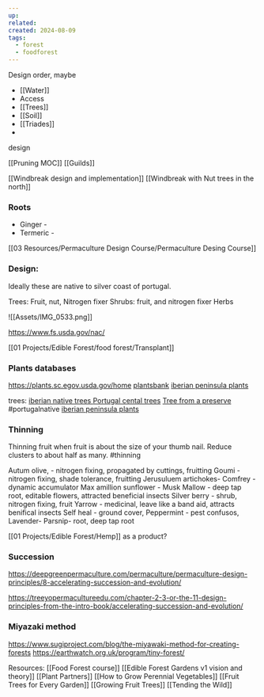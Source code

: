 ```yaml
---
up: 
related: 
created: 2024-08-09
tags:
  - forest
  - foodforest
---
```


Design order, maybe
 - [[Water]]
 - Access
 - [[Trees]]
 - [[Soil]]
 - [[Triades]]
 - 

design


[[Pruning MOC]]
[[Guilds]]

[[Windbreak design and implementation]]
[[Windbreak with Nut trees in the north]]

### Roots
 - Ginger - 
 - Termeric - 


[[03 Resources/Permaculture Design Course/Permaculture Desing Course]]
 
### Design:
Ideally these are native to silver coast of portugal.

Trees: Fruit, nut, Nitrogen fixer
Shrubs: fruit, and nitrogen fixer
Herbs 




![[Assets/IMG_0533.png]]


https://www.fs.usda.gov/nac/

[[01 Projects/Edible Forest/food forest/Transplant]]

### Plants databases
https://plants.sc.egov.usda.gov/home
[plantsbank](https://plantsbank.com/plants-data/plants-by-usda-zone/)
[iberian peninsula plants](https://arsetflora.com/en/flora-of-the-iberica-peninsula/)

trees:
[iberian native trees ](https://arsetflora.com/en/flora-of-the-iberica-peninsula/)
[Portugal cental trees](https://www.keelayogafarm.com/native-trees-portugal/)
[Tree from a preserve ](https://www.portugalwildlife.com/Trees.html) #portugalnative
[iberian peninsula plants](https://arsetflora.com/en/flora-of-the-iberica-peninsula/)

### Thinning
Thinning fruit when fruit is about the size of your thumb nail. Reduce clusters to about half as many. #thinning


Autum olive,  - nitrogen fixing, propagated by cuttings, fruitting
Goumi - nitrogen fixing, shade tolerance, fruitting 
Jerusuluem artichokes- 
Comfrey -  dynamic accumulator
Max amillion sunflower - 
Musk Mallow - deep tap root, editable flowers, attracted beneficial insects
Silver berry - shrub, nitrogen fixing, fruit
Yarrow - medicinal, leave like a band aid, attracts benifical insects 
Self heal - ground cover, 
Peppermint - pest confusos, 
Lavender- 
Parsnip- root, deep tap root


[[01 Projects/Edible Forest/Hemp]] as a product?

### Succession
https://deepgreenpermaculture.com/permaculture/permaculture-design-principles/8-accelerating-succession-and-evolution/

https://treeyopermacultureedu.com/chapter-2-3-or-the-11-design-principles-from-the-intro-book/accelerating-succession-and-evolution/


### Miyazaki method 
https://www.sugiproject.com/blog/the-miyawaki-method-for-creating-forests
https://earthwatch.org.uk/program/tiny-forest/

Resources:
[[Food Forest course]]
[[Edible Forest Gardens v1 vision and theory]]
[[Plant Partners]]
[[How to Grow Perennial Vegetables]]
[[Fruit Trees for Every Garden]]
[[Growing Fruit Trees]]
[[Tending the Wild]]

